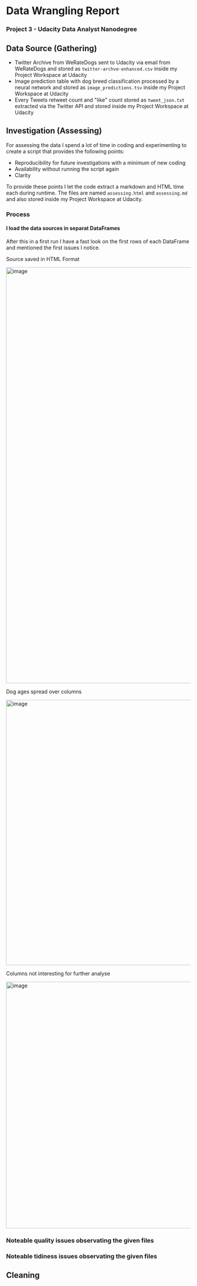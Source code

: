 # Data Wrangling Report
### Project 3 - Udacity Data Analyst Nanodegree
## Data Source (Gathering)
 - Twitter Archive from WeRateDogs sent to Udacity via email from WeRateDogs and stored as `twitter-archve-enhanced.csv` inside my Project Workspace at Udacity
 - Image prediction table with dog breed classification processed by a neural network and stored as `image_predictions.tsv` inside my Project Workspace at Udacity
 - Every Tweets retweet count and "like" count stored as `tweet_json.txt` extracted via the Twitter API and stored inside my Project Workspace at Udacity 
## Investigation (Assessing)
For assessing the data I spend a lot of time in coding and experimenting to create a script that provides the following points:
 - Reproducibility for future investigations with a minimum of new coding
 - Availability without running the script again
 - Clarity

To provide these points I let the code extract a markdown and HTML time each during runtime.
The files are named `assessing.html` and `assessing.md` and also stored inside my Project Workspace at Udacity.
### Process
#### I load the data sources in separat DataFrames
After this in a first run I have a fast look on the first rows of each DataFrame and mentioned the first issues I notice.

Source saved in HTML Format

<img width="1132" alt="image" src="https://user-images.githubusercontent.com/79275883/200114118-eb86723c-dc0d-4845-b10f-1d3d16be83ec.png">

Dog ages spread over columns

<img width="722" alt="image" src="https://user-images.githubusercontent.com/79275883/200114289-a3b3398b-842b-4896-8dbb-9a9298576f06.png">

Columns not interesting for further analyse

<img width="671" alt="image" src="https://user-images.githubusercontent.com/79275883/200114491-99897b03-50ce-4cd2-b84e-bde030a997f5.png">



### Noteable quality issues observating the given files
### Noteable tidiness issues observating the given files
## Cleaning
